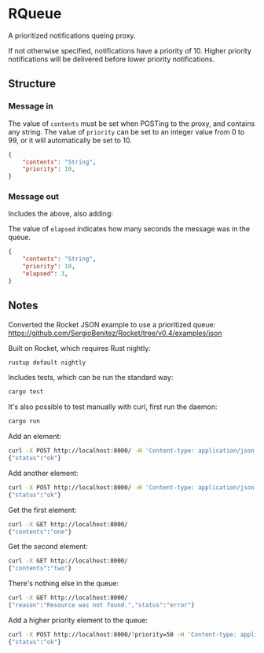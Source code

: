 # RQueue

A prioritized notifications queing proxy.

If not otherwise specified, notifications have a priority of 10. Higher priority notifications will be delivered before lower priority notifications.

## Structure

### Message in

The value of `contents` must be set when POSTing to the proxy, and contains any string.
The value of `priority` can be set to an integer value from 0 to 99, or it will automatically be set to 10.

```json
{
    "contents": "String",
    "priority": 10,
}
```

### Message out

Includes the above, also adding:

The value of `elapsed` indicates how many seconds the message was in the queue.

```json
{
    "contents": "String",
    "priority": 10,
    "elapsed": 3,
}
```

## Notes

Converted the Rocket JSON example to use a prioritized queue:
<https://github.com/SergioBenitez/Rocket/tree/v0.4/examples/json>

Built on Rocket, which requires Rust nightly:

```bash
rustup default nightly
```

Includes tests, which can be run the standard way:

```bash
cargo test
```

It's also possible to test manually with curl, first run the daemon:

```bash
cargo run
```

Add an element:

```bash
curl -X POST http://localhost:8000/ -H 'Content-type: application/json' --data '{"contents": "one"}'
{"status":"ok"}
```

Add another element:

```bash
curl -X POST http://localhost:8000/ -H 'Content-type: application/json' --data '{"contents": "two"}'
{"status":"ok"}
```

Get the first element:

```bash
curl -X GET http://localhost:8000/
{"contents":"one"}
```

Get the second element:

```bash
curl -X GET http://localhost:8000/
{"contents":"two"}
```

There's nothing else in the queue:

```bash
curl -X GET http://localhost:8000/
{"reason":"Resource was not found.","status":"error"}
```

Add a higher priority element to the queue:

```bash
curl -X POST http://localhost:8000/?priority=50 -H 'Content-type: application/json' --data '{"contents": "three"}'
{"status":"ok"}
```
